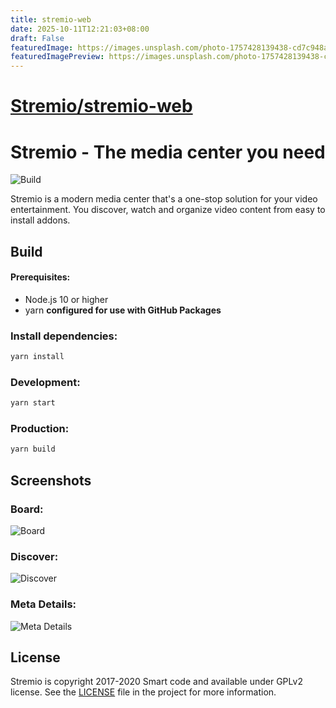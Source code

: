 ```yaml
---
title: stremio-web
date: 2025-10-11T12:21:03+08:00
draft: False
featuredImage: https://images.unsplash.com/photo-1757428139438-cd7c948a39ef?ixid=M3w0NjAwMjJ8MHwxfHJhbmRvbXx8fHx8fHx8fDE3NjAxNTYzOTB8&ixlib=rb-4.1.0
featuredImagePreview: https://images.unsplash.com/photo-1757428139438-cd7c948a39ef?ixid=M3w0NjAwMjJ8MHwxfHJhbmRvbXx8fHx8fHx8fDE3NjAxNTYzOTB8&ixlib=rb-4.1.0
---
```


# [Stremio/stremio-web](https://github.com/Stremio/stremio-web)

# Stremio - The media center you need

![Build](https://github.com/stremio/stremio-web/workflows/Build/badge.svg?branch=development)

Stremio is a modern media center that's a one-stop solution for your video entertainment. You discover, watch and organize video content from easy to install addons.

## Build

#### Prerequisites:
* Node.js 10 or higher
* yarn __configured for use with GitHub Packages__

### Install dependencies:

```bash
yarn install
```

### Development:

```bash
yarn start
```

### Production:

```bash
yarn build
```

## Screenshots

### Board:
![Board](/screenshots/board.png)

### Discover:
![Discover](/screenshots/discover.png)

### Meta Details:
![Meta Details](/screenshots/metadetails.png)

## License

Stremio is copyright 2017-2020 Smart code and available under GPLv2 license. See the [LICENSE](/LICENSE.md) file in the project for more information.
